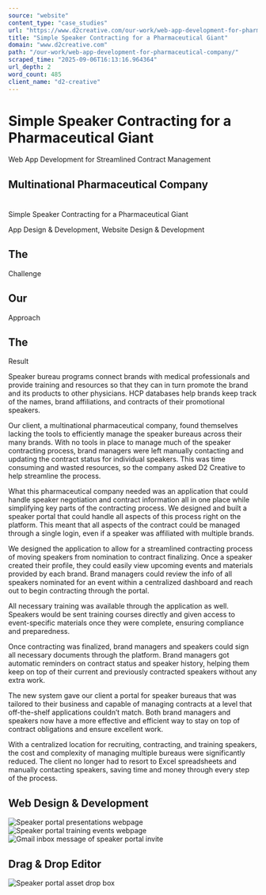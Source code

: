 ```yaml
---
source: "website"
content_type: "case_studies"
url: "https://www.d2creative.com/our-work/web-app-development-for-pharmaceutical-company/"
title: "Simple Speaker Contracting for a Pharmaceutical Giant"
domain: "www.d2creative.com"
path: "/our-work/web-app-development-for-pharmaceutical-company/"
scraped_time: "2025-09-06T16:13:16.964364"
url_depth: 2
word_count: 485
client_name: "d2-creative"
---
```


# Simple Speaker Contracting for a Pharmaceutical Giant

Web App Development for Streamlined Contract Management

## Multinational Pharmaceutical Company

#

Simple Speaker Contracting for a Pharmaceutical Giant

App Design & Development, Website Design & Development

## The
Challenge

## Our
Approach

## The
Result

Speaker bureau programs connect brands with medical professionals and provide training and resources so that they can in turn promote the brand and its products to other physicians. HCP databases help brands keep track of the names, brand affiliations, and contracts of their promotional speakers.

Our client, a multinational pharmaceutical company, found themselves lacking the tools to efficiently manage the speaker bureaus across their many brands. With no tools in place to manage much of the speaker contracting process, brand managers were left manually contacting and updating the contract status for individual speakers. This was time consuming and wasted resources, so the company asked D2 Creative to help streamline the process.

What this pharmaceutical company needed was an application that could handle speaker negotiation and contract information all in one place while simplifying key parts of the contracting process. We designed and built a speaker portal that could handle all aspects of this process right on the platform. This meant that all aspects of the contract could be managed through a single login, even if a speaker was affiliated with multiple brands.

We designed the application to allow for a streamlined contracting process of moving speakers from nomination to contract finalizing. Once a speaker created their profile, they could easily view upcoming events and materials provided by each brand. Brand managers could review the info of all speakers nominated for an event within a centralized dashboard and reach out to begin contracting through the portal.

All necessary training was available through the application as well. Speakers would be sent training courses directly and given access to event-specific materials once they were complete, ensuring compliance and preparedness.

Once contracting was finalized, brand managers and speakers could sign all necessary documents through the platform. Brand managers got automatic reminders on contract status and speaker history, helping them keep on top of their current and previously contracted speakers without any extra work.

The new system gave our client a portal for speaker bureaus that was tailored to their business and capable of managing contracts at a level that off-the-shelf applications couldn’t match. Both brand managers and speakers now have a more effective and efficient way to stay on top of contract obligations and ensure excellent work.

With a centralized location for recruiting, contracting, and training speakers, the cost and complexity of managing multiple bureaus were significantly reduced. The client no longer had to resort to Excel spreadsheets and manually contacting speakers, saving time and money through every step of the process.

## Web Design & Development

![Speaker portal presentations webpage](https://www.d2creative.com/wp-content/uploads/2022/07/healthcare-speaker-portal-mobile-website-1@2x.png) ![Speaker portal training events webpage](https://www.d2creative.com/wp-content/uploads/2022/07/healthcare-speaker-portal-mobile-website-2@2x.png) ![Gmail inbox message of speaker portal invite](https://www.d2creative.com/wp-content/uploads/2022/07/healthcare-speaker-portal-mobile-website-3@2x.png)

## Drag & Drop Editor

![Speaker portal asset drop box](https://www.d2creative.com/wp-content/uploads/2022/07/healthcare-speaker-portal-mobile-dd-editor@2x-1.png)